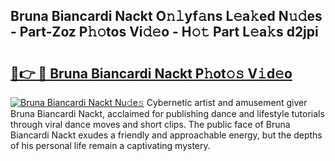 ## Bruna Biancardi Nackt O𝚗𝚕yf𝚊ns L𝚎a𝚔ed N𝚞𝚍es - Part-Zoz P𝚑𝚘tos Vi𝚍𝚎o - H𝚘𝚝 Part L𝚎a𝚔s d2jpi

# <h2><a href="http://kf2ocx.oniu.top/?m=Bruna+Biancardi+Nackt">🔗👉 🔴 Bruna Biancardi Nackt P𝚑ot𝚘𝚜 V𝚒d𝚎o</a></h2>

[![Bruna Biancardi Nackt Nu𝚍e𝚜](https://i.imgur.com/0qMVB7G.gif)](http://kf2ocx.oniu.top/?m=Bruna+Biancardi+Nackt)
Cybernetic artist and amusement giver Bruna Biancardi Nackt, acclaimed for publishing dance and lifestyle tutorials through viral dance moves and short clips. The public face of Bruna Biancardi Nackt exudes a friendly and approachable energy, but the depths of his personal life remain a captivating mystery.  
